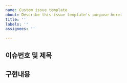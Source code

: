 ```yaml
---
name: Custom issue template
about: Describe this issue template's purpose here.
title: ''
labels: ''
assignees: ''

---
```


## 이슈번호 및 제목

## 구현내용
